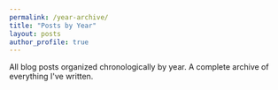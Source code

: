 ```yaml
---
permalink: /year-archive/
title: "Posts by Year"
layout: posts
author_profile: true
---
```


All blog posts organized chronologically by year. A complete archive of everything I've written.
